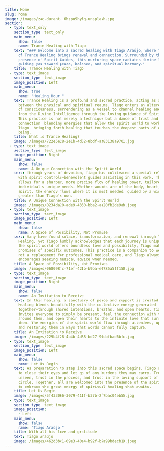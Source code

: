 ```yaml
---
title: Home
slug: home
image: /images/zac-durant-_6hzpu9hyfg-unsplash.jpg
section:
  - type: text_only
    section_type: text_only
    main_menu:
      show: false
      name: Trance Healing with Tiago
    text: "### Welcome into a sacred healing with Tiago Araújo, where the gentle art
      of Trance Healing brings renewal and connection. Surrounded by the loving
      presence of Spirit Guides, this nurturing space radiates divine light,
      guiding you toward peace, balance, and spiritual harmony."
    title: Trance Healing with Tiago
  - type: text_image
    section_type: text_image
    image_position: Left
    main_menu:
      show: true
      name: "Healing Hour "
    text: Trance Healing is a profound and sacred practice, acting as a bridge
      between the physical and spiritual realms. Tiago enters an altered state
      of consciousness, surrendering as a vessel to channel healing energies
      from the Divine Intelligence through the loving guidance of Spirit Guides.
      This practice is not merely a technique but a dance of trust and
      connection, blending energies that allow the spirit world to work through
      Tiago, bringing forth healing that touches the deepest parts of one's
      being.
    title: What is Trance Healing?
    image: /images/722e5e28-2e1b-4d52-8bdf-a383138a9701.jpg
  - type: text_image
    section_type: text_image
    image_position: Right
    main_menu:
      show: false
      name: A Unique Connection with the Spirit World
    text: Through years of devotion, Tiago has cultivated a special relationship
      with spirit controls—benevolent guides assisting in this work. This bond
      allows for a sharper, more precise flow of healing power, tailored to each
      individual's unique needs. Whether wounds are of the body, heart, mind, or
      spirit, the energy flows where it is most needed, guided by a wisdom far
      greater than Tiago's own.
    title: A Unique Connection with the Spirit World
    image: /images/0234da20-ade9-4360-bba2-aa20fb2de9ab.jpeg
  - type: text_image
    section_type: text_image
    image_position: Left
    main_menu:
      show: false
      name: A Space of Possibility, Not Promise
    text: Many have found solace, transformation, and renewal through Trance
      Healing, yet Tiago humbly acknowledges that each journey is unique. While
      the spirit world offers boundless love and possibility, Tiago makes no
      promises of specific outcomes. This practice is a companion to well-being,
      not a replacement for professional medical care, and Tiago always
      encourages seeking medical advice when needed.
    title: A Space of Possibility, Not Promises
    image: /images/068098fc-71ef-421b-b9ba-e0785a5ff150.jpg
  - type: text_image
    section_type: text_image
    image_position: Right
    main_menu:
      show: false
      name: An Invitation to Receive
    text: In this healing, a sanctuary of peace and support is created. Trance
      Healing blends beautifully with the collective energy generated
      together—through shared intentions, breaths, and open hearts. Tiago
      invites everyone to simply be present, feel the connection with those
      around them, and open their hearts to the infinite love that surrounds
      them. The energies of the spirit world flow through attendees, uplifting
      and restoring them in ways that words cannot fully capture.
    title: An Invitation to Receive
    image: /images/229b4f28-4b4b-4d88-bd27-90cbfbad6bfc.jpg
  - type: text_image
    section_type: text_image
    image_position: Left
    main_menu:
      show: false
      name: Let Us Begin
    text: As preparation to step into this sacred space begins, Tiago asks everyone
      to close their eyes and let go of any burdens they may carry. Trust in the
      unseen, trust in the process, and trust in the loving support of the
      circle. Together, all are welcomed into the presence of the spirit world
      to embrace the great energy of spiritual healing that awaits.
    title: Let Us Begin
    image: /images/5f433066-3079-411f-b37b-2f7bac04eb55.jpg
  - type: text_image
    section_type: text_image
    image_position:
      - Left
    main_menu:
      show: false
      name: "Tiago Araújo "
    title: With all his love and gratitude
    text: Tiago Araújo
    image: /images/462d3bc1-09e3-40a4-b92f-b5a99bdecb19.jpeg
---
```

